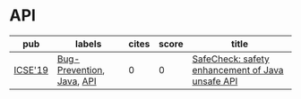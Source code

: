 # API

|pub|labels|cites|score|title|
|---|------|-----|-----|-----|
|[ICSE'19](https://dblp.org/db/conf/icse/icse2019.html)|[Bug-Prevention](Bug-Prevention.md), [Java](Java.md), [API](API.md)|0|0|[SafeCheck: safety enhancement of Java unsafe API](https://scholar.google.com/scholar?q=SafeCheck%3A+safety+enhancement+of+Java+unsafe+API)|
